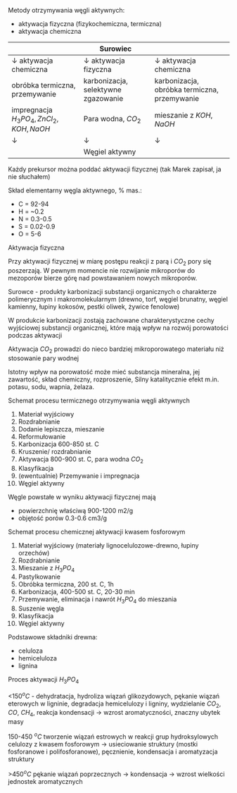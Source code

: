 Metody otrzymywania węgli aktywnych:

 - aktywacja fizyczna (fizykochemiczna, termiczna)
 - aktywacja chemiczna

| |Surowiec| | 
|-|-|-|
|$\downarrow$ aktywacja chemiczna|$\downarrow$ aktywacja fizyczna|$\downarrow$ aktywacja chemiczna|
| obróbka termiczna, przemywanie| karbonizacja, selektywne zgazowanie| karbonizacja, obróbka termiczna, przemywanie|
|impregnacja $H_3PO_4,ZnCl_2,KOH,NaOH$| Para wodna, $CO_2$| mieszanie z $KOH,NaOH$|
|$\downarrow$|$\downarrow$|$\downarrow$|
| |Węgiel aktywny| |

Każdy prekursor można poddać aktywacji fizycznej (tak Marek zapisał, ja nie słuchałem)

Skład elementarny węgla aktywnego, % mas.:

- C = 92-94
- H = ~0.2
- N = 0.3-0.5
- S = 0.02-0.9
- O = 5-6

Aktywacja fizyczna

Przy aktywacji fizycznej w miarę postępu reakcji z parą i $CO_2$ pory się poszerzają. W pewnym momencie nie rozwijanie mikroporów do mezoporów bierze górę nad powstawaniem nowych mikroporów. 

Surowce - produkty karbonizacji substancji organicznych o charakterze polimerycznym i makromolekularnym (drewno, torf, węgiel brunatny, węgiel kamienny, łupiny kokosów, pestki oliwek, żywice fenolowe)

W produkcie karbonizacji zostają zachowane charakterystyczne cechy wyjściowej substancji organicznej, które mają wpływ na rozwój porowatości podczas aktywacji

Aktywacja $CO_2$ prowadzi do nieco bardziej mikroporowatego materiału niż stosowanie pary wodnej

Istotny wpływ na porowatość może mieć substancja mineralna, jej zawartość, skład chemiczny, rozproszenie, Silny katalitycznie efekt m.in. potasu, sodu, wapnia, żelaza.

Schemat procesu termicznego otrzymywania węgli aktywnych

1. Materiał wyjściowy
2. Rozdrabnianie
3. Dodanie lepiszcza, mieszanie
4. Reformułowanie
5. Karbonizacja 600-850 st. C
6. Kruszenie/ rozdrabnianie
7. Aktywacja 800-900 st. C, para wodna $CO_2$
8. Klasyfikacja
9. (ewentualnie) Przemywanie i impregnacja
10. Węgiel aktywny

Węgle powstałe w wyniku aktywacji fizycznej mają

- powierzchnię właściwą 900-1200 m2/g
- objętość porów 0.3-0.6 cm3/g

Schemat procesu chemicznej aktywacji kwasem fosforowym

1. Materiał wyjściowy (materiały lignocelulozowe-drewno, łupiny orzechów)
2. Rozdrabnianie
3. Mieszanie z $H_3PO_4$
4. Pastylkowanie
5. Obróbka termiczna, 200 st. C, 1h
6. Karbonizacja, 400-500 st. C, 20-30 min
7. Przemywanie, eliminacja i nawrót $H_3PO_4$ do mieszania
8. Suszenie węgla
9. Klasyfikacja
10. Węgiel aktywny

Podstawowe składniki drewna:

- celuloza
- hemiceluloza
- lignina

Proces aktywacji $H_3PO_4$

<150$^oC$ - dehydratacja, hydroliza wiązań glikozydowych, pękanie wiązań eterowych w ligninie, degradacja hemicelulozy i ligniny, wydzielanie $CO_2$, $CO$, $CH_4$, reakcja kondensacji  -> wzrost aromatyczności, znaczny ubytek masy

150-450 $^oC$ tworzenie wiązań estrowych w reakcji grup hydroksylowych celulozy z kwasem fosforowym -> usieciowanie struktury (mostki fosforanowe i polifosforanowe), pęcznienie, kondensacja i aromatyzacja struktury

\>450$^oC$ pękanie wiązań poprzecznych -> kondensacja -> wzrost wielkości jednostek aromatycznych



